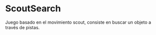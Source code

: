 # ScoutSearch
Juego basado en el movimiento scout, consiste en buscar un objeto a través de pistas.

